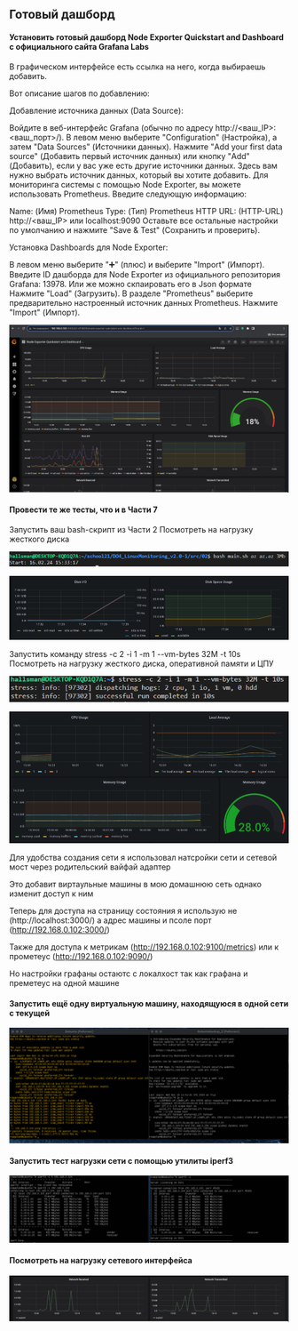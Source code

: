## Готовый дашборд

#### Установить готовый дашборд Node Exporter Quickstart and Dashboard с официального сайта Grafana Labs

В графическом интерфейсе есть ссылка на него, когда выбираешь добавить.

Вот описание шагов по добавлению:

Добавление источника данных (Data Source):

Войдите в веб-интерфейс Grafana (обычно по адресу http://<ваш_IP>:<ваш_порт>/).
В левом меню выберите "Configuration" (Настройка), а затем "Data Sources" (Источники данных).
Нажмите "Add your first data source" (Добавить первый источник данных) или кнопку "Add" (Добавить), если у вас уже есть другие источники данных.
Здесь вам нужно выбрать источник данных, который вы хотите добавить. Для мониторинга системы с помощью Node Exporter, вы можете использовать Prometheus. Введите следующую информацию:

Name: (Имя) Prometheus
Type: (Тип) Prometheus
HTTP URL: (HTTP-URL) http://<ваш_IP> или localhost:9090
Оставьте все остальные настройки по умолчанию и нажмите "Save & Test" (Сохранить и проверить).

Установка Dashboards для Node Exporter:

В левом меню выберите "➕" (плюс) и выберите "Import" (Импорт).
Введите ID дашборда для Node Exporter из официального репозитория Grafana: 13978.
Или же можно скпаировать его в Json формате
Нажмите "Load" (Загрузить).
В разделе "Prometheus" выберите предварительно настроенный источник данных Prometheus.
Нажмите "Import" (Импорт).

![Node_Quickstart](images/81.png)

#### Провести те же тесты, что и в Части 7

Запустить ваш bash-скрипт из Части 2
Посмотреть на нагрузку жесткого диска

![Shell](images/82.png)

![Node_Shell](images/83.png)

Запустить команду stress -c 2 -i 1 -m 1 --vm-bytes 32M -t 10s
Посмотреть на нагрузку жесткого диска, оперативной памяти и ЦПУ

![Node_Stress](images/84.png)

![Node_Stress](images/85.png)

Для удобства создания сети я использовал натсройки сети и сетевой мост через родительский вайфай адаптер

Это добавит виртаульные машины в мою домашнюю сеть однако изменит доступ к ним 

Теперь для доступа на страницу состояния я использую не (http://localhost:3000/) а адрес машины и псоле порт (http://192.168.0.102:3000/)

Также для доступа к метрикам (http://192.168.0.102:9100/metrics) или к прометеус (http://192.168.0.102:9090/)

Но настройки графаны остаютс с локалхост так как графана и преметеус на одной машине

#### Запустить ещё одну виртуальную машину, находящуюся в одной сети с текущей

![ip_a](images/87.png) 

#### Запустить тест нагрузки сети с помощью утилиты iperf3

![Iperf3_Term](images/88.png)

#### Посмотреть на нагрузку сетевого интерфейса

![Iperf3_Grafana](images/89.png)
